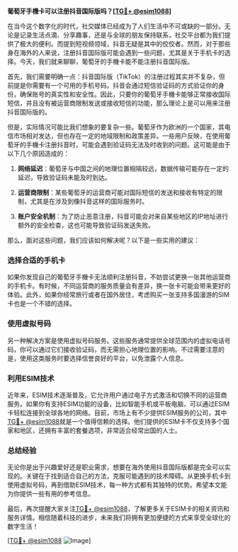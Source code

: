 **葡萄牙手機卡可以注册抖音国际版吗？[[TG💪+ @esim1088](https://t.me/s/esim1088)]**

在当今这个数字化的时代，社交媒体已经成为了人们生活中不可或缺的一部分。无论是记录生活点滴、分享趣事，还是与全球的朋友保持联系，社交平台都为我们提供了极大的便利。而提到短视频领域，抖音无疑是其中的佼佼者。然而，对于那些身在海外的人来说，注册抖音国际版可能会遇到一些问题，尤其是关于手机卡的选择。今天，我们就来聊聊，葡萄牙的手機卡能不能注册抖音国际版。

首先，我们需要明确一点：抖音国际版（TikTok）的注册过程其实并不复杂，但前提是你需要有一个可用的手机号码。抖音会通过短信验证码的方式验证你的身份，确保账号的真实性和安全性。因此，只要你的葡萄牙手機卡能够正常接收国际短信，并且没有被运营商限制发送或接收短信的功能，那么理论上是可以用来注册抖音国际版的。

但是，实际情况可能比我们想象的要复杂一些。葡萄牙作为欧洲的一个国家，其电信市场相对发达，但也存在一定的地域限制和政策差异。一些用户反映，在使用葡萄牙的手機卡注册抖音时，可能会遇到验证码无法及时收到的问题。这可能是由于以下几个原因造成的：

1. **网络延迟**：葡萄牙与中国之间的地理位置相隔较远，数据传输可能存在一定的延迟，导致验证码未能及时到达。
   
2. **运营商限制**：某些葡萄牙的运营商可能对国际短信的发送和接收有特定的限制，尤其是在涉及到像抖音这样的国际服务时。

3. **账户安全机制**：为了防止恶意注册，抖音可能会对来自某些地区的IP地址进行额外的安全检查，这也可能导致验证码发送失败。

那么，面对这些问题，我们应该如何解决呢？以下是一些实用的建议：

### **选择合适的手机卡**
如果你发现自己的葡萄牙手機卡无法顺利注册抖音，不妨尝试更换一张其他运营商的手机卡。有时候，不同运营商的服务质量会有差异，换一张卡可能会带来更好的体验。此外，如果你经常旅行或者在国外居住，考虑购买一张支持多国漫游的SIM卡也是一个不错的选择。

### **使用虚拟号码**
另一种解决方案是使用虚拟号码服务。这些服务通常提供全球范围内的虚拟电话号码，你可以通过它们接收验证码，而无需担心地理位置的影响。不过需要注意的是，使用这类服务时要选择信誉良好的平台，以免泄露个人信息。

### **利用ESIM技术**
近年来，ESIM技术逐渐普及，它允许用户通过电子方式激活和切换不同的运营商服务。如果你有支持ESIM功能的设备，比如智能手机或平板电脑，可以通过ESIM卡轻松连接到全球各地的网络。目前，市场上有不少提供ESIM服务的公司，其中[TG💪+ @esim1088](https://t.me/s/esim1088)就是一个值得信赖的选择。他们提供的ESIM卡不仅支持多个国家和地区，还拥有丰富的套餐选项，非常适合经常出国的人士。

### **总结经验**
无论你是出于兴趣爱好还是职业需求，想要在海外使用抖音国际版都是完全可以实现的。关键在于找到适合自己的方法，克服可能遇到的技术障碍。从更换手机卡到使用虚拟号码，再到借助ESIM技术，每一种方式都有其独特的优势。希望本文能为你提供一些有用的参考信息。

最后，再次提醒大家关注[TG💪+ @esim1088](https://t.me/s/esim1088)，了解更多关于ESIM卡的相关资讯和服务详情。相信随着科技的进步，未来我们将拥有更加便捷的方式来享受全球化的数字生活！

[[TG💪+ @esim1088](https://t.me/s/esim1088) ![Image](https://i.postimg.cc/4NQfJmqS/Snipaste-2025-05-13-00-14-12.png)]